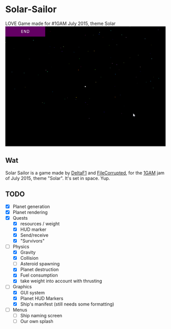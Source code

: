 # Solar-Sailor
LOVE Game made for #1GAM July 2015, theme Solar
![planet generation](capture/planetdrawdistance.gif)
## Wat
Solar Sailor is a game made by [DeltaF1](http://twitter.com/starhoppergames) and [FileCorrupted](http://twitter.com/filecorruptedgm), for the [1GAM](http://www.onegameamonth.com/)
jam of July 2015, theme "Solar". It's set in space. Yup.

## TODO
- [x] Planet generation
- [x] Planet rendering
- [x] Quests
  - [x] resources / weight
  - [x] HUD marker
  - [x] Send/receive
  - [x] "Survivors"
- [ ] Physics
  - [x] Gravity
  - [x] Collision
  - [ ] Asteroid spawning
  - [x] Planet destruction
  - [x] Fuel consumption
  - [x] take weight into account with thrusting
- [ ] Graphics
  - [x] GUI system
  - [x] Planet HUD Markers
  - [x] Ship's manifest (still needs some formatting)
- [ ] Menus
  - [ ] Ship naming screen
  - [ ] Our own splash
